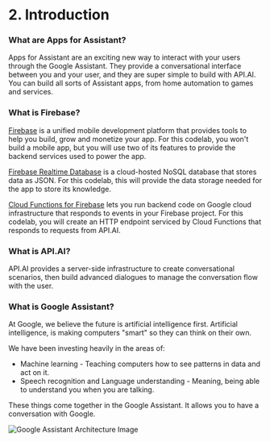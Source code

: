 # 2. Introduction

### What are Apps for Assistant?

Apps for Assistant are an exciting new way to interact with your users through the Google Assistant. They provide a conversational interface between you and your user, and they are super simple to build with API.AI. You can build all sorts of Assistant apps, from home automation to games and services.

### What is Firebase?

[Firebase](https://firebase.google.com/) is a unified mobile development platform that provides tools to help you build, grow and monetize your app. For this codelab, you won't build a mobile app, but you will use two of its features to provide the backend services used to power the app.

[Firebase Realtime Database](https://firebase.google.com/docs/database/) is a cloud-hosted NoSQL database that stores data as JSON. For this codelab, this will provide the data storage needed for the app to store its knowledge.

[Cloud Functions for Firebase](https://firebase.google.com/features/functions/) lets you run backend code on Google cloud infrastructure that responds to events in your Firebase project. For this codelab, you will create an HTTP endpoint serviced by Cloud Functions that responds to requests from API.AI.

### What is API.AI?

API.AI provides a server-side infrastructure to create conversational scenarios, then build advanced dialogues to manage the conversation flow with the user.

### What is Google Assistant?

At Google, we believe the future is artificial intelligence first. Artificial intelligence, is making computers "smart" so they can think on their own.

We have been investing heavily in the areas of:

*   Machine learning - Teaching computers how to see patterns in data and act on it.
*   Speech recognition and Language understanding - Meaning, being able to understand you when you are talking.

These things come together in the Google Assistant. It allows you to have a conversation with Google.

![Google Assistant Architecture Image](https://codelabs.developers.google.com/codelabs/assistant-codelab/img/8b6ff96847bb46f5.png)